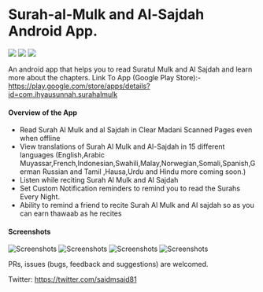 # Surah-al-Mulk and Al-Sajdah Android App.

<img src=https://build.phonegap.com/apps/1250269/badge/2820550716/version.svg />      <img src=https://build.phonegap.com/apps/1250269/badge/2820550716.svg />      <img src=https://build.phonegap.com/apps/1250269/badge/2820550716/android.svg />

An android app that helps you to read Suratul Mulk and Al Sajdah and learn more about the chapters.
Link To App (Google Play Store):- https://play.google.com/store/apps/details?id=com.ihyausunnah.surahalmulk

#### Overview of the App

- Read Surah Al Mulk and al Sajdah in Clear Madani Scanned Pages even when offline
- View translations of Surah Al Mulk and Al-Sajdah in 15 different languages (English,Arabic Muyassar,French,Indonesian,Swahili,Malay,Norwegian,Somali,Spanish,German Russian and Tamil ,Hausa,Urdu and Hindu more coming soon.)
- Listen while reciting Surah Al Mulk and Al Sajdah
- Set Custom Notification reminders to remind you to read the Surahs Every Night.
- Ability to remind a friend to recite Surah Al Mulk and Al sajdah so as you can earn thawaab as he recites 


#### Screenshots

![Screenshots](https://lh3.googleusercontent.com/QQV113Ijgr0wl1nDX9W89oeJ36AhunXLDBF-aTTA3LFT0EuXqORoHnGH3C5thN1qdgI=w720-h310)
![Screenshots](https://lh3.googleusercontent.com/Z_VpWc9-Uc2BFukmRuoO69JyXGUjmcnbqY9RpAAynCiogeDw28Oy_VKe25UZbNIuSIZ7=w720-h310)
![Screenshots](https://lh3.googleusercontent.com/X5OOEqS5EPGkTowa34e4-oNbJWDInUPGhXJ9Dh1H2Kv1fgtJBhrMVAU15Ng4U5aFuynP=w720-h310)
![Screenshots](https://lh3.googleusercontent.com/5evtvFyLTSquYhOajwQB-8JKv_GrxGoZ07-JR1i14R7fiP0jnTIZvZhrQTI_aFKZMg=w720-h310)

PRs, issues (bugs, feedback and suggestions) are welcomed.

Twitter: https://twitter.com/saidmsaid81
